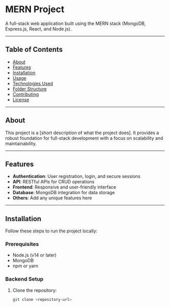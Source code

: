 # MERN Project

A full-stack web application built using the MERN stack (MongoDB, Express.js, React, and Node.js).

---

## Table of Contents

- [About](#about)
- [Features](#features)
- [Installation](#installation)
- [Usage](#usage)
- [Technologies Used](#technologies-used)
- [Folder Structure](#folder-structure)
- [Contributing](#contributing)
- [License](#license)

---

## About

This project is a [short description of what the project does]. It provides a robust foundation for full-stack development with a focus on scalability and maintainability.

---

## Features

- **Authentication**: User registration, login, and secure sessions
- **API**: RESTful APIs for CRUD operations
- **Frontend**: Responsive and user-friendly interface
- **Database**: MongoDB integration for data storage
- **Others**: Add any unique features here

---

## Installation

Follow these steps to run the project locally:

### Prerequisites
- Node.js (v14 or later)
- MongoDB
- npm or yarn

### Backend Setup
1. Clone the repository:
   ```bash
   git clone <repository-url>